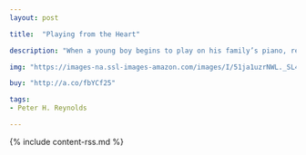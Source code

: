 ```yaml
---
layout: post

title:  "Playing from the Heart"

description: "When a young boy begins to play on his family’s piano, reveling in the fun of plunking the keys, his father signs him up for lessons so that he can learn to play properly. With his father’s encouragement, Raj learns notes, then scales, then songs, and finally classical pieces that his father can recognize and be proud of. But the more Raj practices and the more skilled he becomes, the less he enjoys playing, until he grows up and stops playing altogether. But when his father becomes ill and asks Raj to play for him, will Raj remember how to play from the heart?"

img: "https://images-na.ssl-images-amazon.com/images/I/51ja1uzrNWL._SL480_.jpg"

buy: "http://a.co/fbYCf25"

tags:
- Peter H. Reynolds

---
```


{% include content-rss.md %}